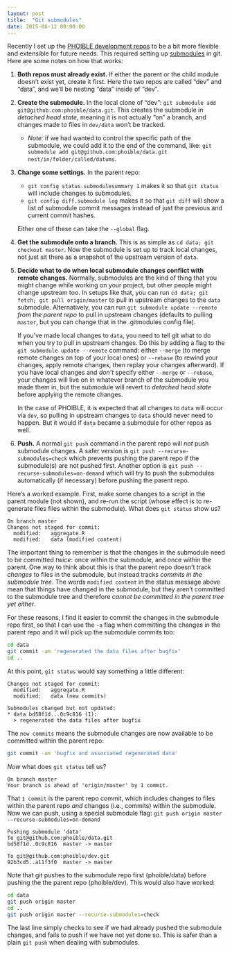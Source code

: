 ```yaml
---
layout: post
title:  "Git submodules"
date: 2015-06-12 00:00:00
---
```

Recently I set up the [PHOIBLE development repos](https://github.com/phoible) to be a bit more flexible and extensible for future needs. This required setting up [submodules](http://git-scm.com/book/en/v2/Git-Tools-Submodules) in git.<more /> Here are some notes on how that works:

1. **Both repos must already exist.** If either the parent or the child module doesn’t exist yet, create it first. Here the two repos are called “dev” and “data”, and we’ll be nesting “data” inside of “dev”.

2. **Create the submodule.** In the local clone of “dev”: `git submodule add git@github.com:phoible/data.git`.  This creates the submodule in _detached head state_, meaning it is not actually “on” a branch, and changes made to files in `dev/data` won’t be tracked.
    - *Note:* if we had wanted to control the specific path of the submodule, we could add it to the end of the command, like: `git submodule add git@github.com:phoible/data.git nest/in/folder/called/datums`.

3. **Change some settings.** In the parent repo:
    - `git config status.submodulesummary 1` makes it so that `git status` will include changes to submodules.
    - `git config diff.submodule log` makes it so that `git diff` will show a list of submodule commit messages instead of just the previous and current commit hashes.

    Either one of these can take the `--global` flag.

4. **Get the submodule onto a branch.** This is as simple as `cd data; git checkout master`. Now the submodule is set up to track local changes, not just sit there as a snapshot of the upstream version of `data`.

5. **Decide what to do when local submodule changes conflict with remote changes.** Normally, submodules are the kind of thing that you might change while working on your project, but other people might change upstream too. In setups like that, you can run `cd data; git fetch; git pull origin/master` to pull in upstream changes to the `data` submodule. Alternatively, you can run `git submodule update --remote` _from the parent repo_ to pull in upstream changes (defaults to pulling `master`, but you can change that in the .gitmodules config file).

    If you’ve made local changes to `data`, you need to tell git what to do when you try to pull in upstream changes. Do this by adding a flag to the `git submodule update --remote` command: either `--merge` (to merge remote changes on top of your local ones) or `--rebase` (to rewind your changes, apply remote changes, then replay your changes afterward). If you have local changes and _don’t_ specify either `--merge` or `--rebase`, your changes will live on in whatever branch of the submodule you made them in, but the submodule will revert to _detached head state_ before applying the remote changes.

    In the case of PHOIBLE, it is expected that all changes to `data` will occur via `dev`, so pulling in upstream changes to `data` should never need to happen. But it would if `data` became a submodule for other repos as well.

6. **Push.** A normal `git push` command in the parent repo will _not_ push submodule changes. A safer version is `git push --recurse-submodules=check` which prevents pushing the parent repo if the submodule(s) are not pushed first. Another option is `git push --recurse-submodules=on-demand` which will try to push the submodules automatically (if necessary) before pushing the parent repo.

Here’s a worked example. First, make some changes to a script in the parent module (not shown), and re-run the script (whose effect is to re-generate files files within the submodule). What does `git status` show us?

```
On branch master
Changes not staged for commit:
  modified:   aggregate.R
  modified:   data (modified content)
```

The important thing to remember is that the changes in the submodule need to be committed _twice_: once within the submodule, and once within the parent. One way to think about this is that the parent repo doesn’t track _changes_ to files in the submodule, but instead tracks _commits in the submodule tree_. The words `modified content` in the status message above mean that things have changed in the submodule, but they aren’t committed to the submodule tree and therefore _cannot be committed in the parent tree yet either_.

For these reasons, I find it easier to commit the changes in the submodule repo first, so that I can use the `-a` flag when committing the changes in the parent repo and it will pick up the submodule commits too:

```sh
cd data
git commit -am 'regenerated the data files after bugfix'
cd ..
```

At this point, `git status` would say something a little different:

```
Changes not staged for commit:
  modified:   aggregate.R
  modified:   data (new commits)

Submodules changed but not updated:
* data bd58f1d...0c9c816 (1):
  > regenerated the data files after bugfix
```

The `new commits` means the submodule changes are now available to be committed within the parent repo:

```sh
git commit -am 'bugfix and associated regenerated data'
```

_Now_ what does `git status` tell us?

```
On branch master
Your branch is ahead of 'origin/master' by 1 commit.
```

That `1 commit` is the parent repo commit, which includes changes to files within the parent repo _and_ changes (i.e., commits) within the submodule. Now we can push, using a special submodule flag: `git push origin master --recurse-submodules=on-demand`

```
Pushing submodule 'data'
To git@github.com:phoible/data.git
bd58f1d..0c9c816  master -> master

To git@github.com:phoible/dev.git
92b3cd5..a11f3f0  master -> master
```

Note that git pushes to the submodule repo first (phoible/data) before pushing the the parent repo (phoible/dev). This would also have worked:

```sh
cd data
git push origin master
cd ..
git push origin master --recurse-submodules=check
```

The last line simply checks to see if we had already pushed the submodule changes, and fails to push if we have not yet done so. This is safer than a plain `git push` when dealing with submodules.
